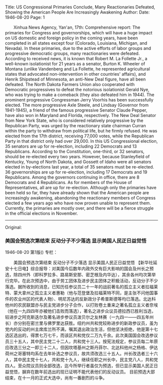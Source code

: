 Title: US Congressional Primaries Conclude, Many Reactionaries Defeated, Showing the American People Are Increasingly Awakening
Author:
Date: 1946-08-20
Page: 1

　　Xinhua News Agency, Yan'an, 17th: Comprehensive report: The primaries for Congress and governorships, which will have a huge impact on US domestic and foreign policy in the coming years, have been completed in all states except four (Colorado, Louisiana, Michigan, and Nevada). In these primaries, due to the active efforts of labor groups and progressive democratic groups, many reactionaries were defeated. According to received news, it is known that Robert M. La Follette Jr., a well-known isolationist for 21 years as a senator, Burton K. Wheeler of Montana (unlike Vandenberg and La Follette, he represented agricultural states that advocated non-intervention in other countries' affairs), and Henrik Shipstead of Minnesota, an anti-New Deal figure, have all been defeated. The North Dakota Farmers Union also cooperated with Democratic progressives to defeat the notorious isolationist Gerald Nye, who was trying to make a comeback (they also defeated him in 1944). The prominent progressive Congressman Jerry Voorhis has been successfully elected. The more progressive Axle Steele, and Lindsay (Governor from 1941-1945), a friend of the famous progressive Senator Claude Pepper, have also won in Maryland and Florida, respectively. The New Deal Senator from New York State, who is considered relatively progressive by the Republican Party, was urged by the reactionary state chairman Curran within the party to withdraw from political life, but he firmly refused. He was elected from the 17th district, receiving 77,000 votes, while the Republican Party in that district only had over 29,000. In this US Congressional election, 35 senators are up for re-election, including 22 Democrats and 13 Republicans. According to the Constitution, one-third, or 32 senators, should be re-elected every two years. However, because Stanleyfield of Kentucky, Young of North Dakota, and Gossett of Idaho were all senators elected in by-elections last year, a total of 35 senators must be re-elected. 36 governorships are up for re-election, including 17 Democrats and 19 Republicans. Among the governors continuing in office, there are 8 Democrats and 4 Republicans. As for members of the House of Representatives, all are up for re-election. Although only the primaries have been held so far, they have already shown that the American people are increasingly awakening, abandoning the reactionary members of Congress elected a few years ago who have now proven unable to represent them.
    Currently, the primaries are mostly over, and there will be a fierce struggle in the official elections in November.



<hr /> 

Original: 


### 美国会预选次第结束  反动分子不少落选  显示美国人民正日益觉悟

1946-08-20
第1版()
专栏：

　　美国会预选次第结束
    反动分子不少落选
    显示美国人民正日益觉悟
    【新华社延安十七日电】综合报导：对美国今后数年内政外交有巨大影响的国会及州长之预选，除四州外（即科罗拉多、路易斯安那、密芝根及内华达），其余各州均次第举行完毕。在此次预选中，由于劳工团体及进步民主团体之积极活动，反动分子不少落选。据所收到的消息，已知历任参议员二十一年的战前著名的孤立主义者拉福莱特、蒙大拿州之孤立主义者惠勒（他与范登堡及拉福莱特不同，是主张不问他国事件的农业州区的代表人物）、明尼苏达的反新政分子希普斯德等均已落选。北达科他州的农民联盟亦与民主党进步分子合作，以打败卷土重来之著名孤立主义者奈埃（他在一九四四年亦被他们击败而落选），著名之进步众议员德拉西已胜利当选，较进步之阿克斯迭尔及著名进步参议员泼贝尔之友林赛（一九四一——四五年州长）亦分别在密兰里与佛罗里达获胜。纽约州共和党较称进步的新政参议员，虽为党内的反动的州主席库兰所不满，嘱其退出政治生活，但他坚决拒绝，他是第十七选区选出的，得票七万七千，而该区共和党仅二万九千余。此次美国国会改选参议员三十五人，其中民主党二十二人，共和党十三人。按宪法规定，参议员每二年原应改选三分之一即三十二人，但因坎塔基州之斯丹菲尔、北达科他州之杨格、伊达荷州之哥塞特均系在去年补选之参议员，故共须改选三十五人。州长改选者三十六人，其中民主党十七人，共和党十九人，继续任职之州长中，民主党八人，共和党四人。至众院议员则全部改选，迄今所举行者虽仅为预选，但已显示美国人民正日益觉悟，摒弃在数年前选出的现已证明不能代表他们的反动议员。
    目前预选大部结束，在十一月的正式大选中，尚有一番剧烈的斗争。
